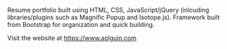Resume portfolio built using HTML, CSS, JavaScript/jQuery (inlcuding libraries/plugins such as Magnific Popup and Isotope.js). 
Framework built from Bootstrap for organization and quick building.

Visit the website at https://www.aolguin.com
